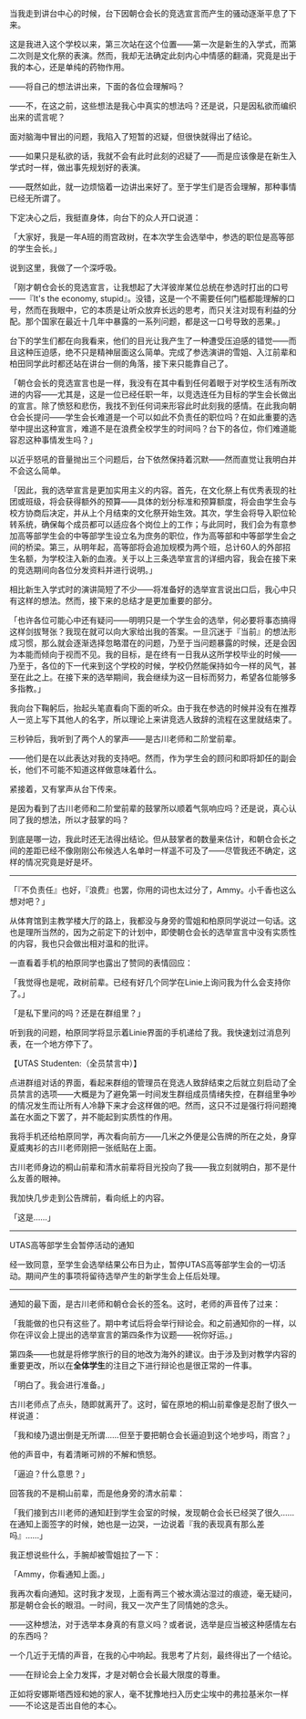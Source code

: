 当我走到讲台中心的时候，台下因朝仓会长的竞选宣言而产生的骚动逐渐平息了下来。

这是我进入这个学校以来，第三次站在这个位置——第一次是新生的入学式，而第二次则是文化祭的表演。然而，我却无法确定此刻内心中情感的翻涌，究竟是出于我的本心，还是单纯的药物作用。

——将自己的想法讲出来，下面的各位会理解吗？

——不，在这之前，这些想法是我心中真实的想法吗？还是说，只是因私欲而编织出来的谎言呢？

面对脑海中冒出的问题，我陷入了短暂的迟疑，但很快就得出了结论。

——如果只是私欲的话，我就不会有此时此刻的迟疑了——而是应该像是在新生入学式时一样，做出事先规划好的表演。

——既然如此，就一边烦恼着一边讲出来好了。至于学生们是否会理解，那种事情已经无所谓了。

下定决心之后，我挺直身体，向台下的众人开口说道：

「大家好，我是一年A班的雨宫政树，在本次学生会选举中，参选的职位是高等部的学生会长。」

说到这里，我做了一个深呼吸。

「刚才朝仓会长的竞选宣言，让我想起了大洋彼岸某位总统在参选时打出的口号——『It's the economy, stupid』。没错，这是一个不需要任何门槛都能理解的口号，然而在我眼中，它的本质是让听众放弃长远的思考，而只关注对现有利益的分配。那个国家在最近十几年中暴露的一系列问题，都是这一口号导致的恶果。」

台下的学生们都在向我看来，他们的目光让我产生了一种遭受压迫感的错觉——而且这种压迫感，绝不只是精神层面这么简单。完成了参选演讲的雪姐、入江前辈和柏田同学此时都还站在讲台一侧的角落，接下来只能靠自己了。

「朝仓会长的竞选宣言也是一样，我没有在其中看到任何着眼于对学校生活有所改进的内容——尤其是，这是一位已经任职一年，以竞选连任为目标的学生会长做出的宣言。除了愤怒和悲伤，我找不到任何词来形容此时此刻我的感情。在此我向朝仓会长提问——学生会长难道是一个可以如此不负责任的职位吗？在如此重要的选举中提出这种宣言，难道不是在浪费全校学生的时间吗？台下的各位，你们难道能容忍这种事情发生吗？」

以近乎怒吼的音量抛出三个问题后，台下依然保持着沉默——然而直觉让我明白并不会这么简单。

「因此，我的选举宣言是更加实用主义的内容。首先，在文化祭上有优秀表现的社团或班级，将会获得额外的预算——具体的划分标准和预算额度，将会由学生会与校方协商后决定，并从上个月结束的文化祭开始生效。其次，学生会将导入职位轮转系统，确保每个成员都可以适应各个岗位上的工作；与此同时，我们会为有意参加高等部学生会的中等部学生设立名为庶务的职位，作为高等部和中等部学生会之间的桥梁。第三，从明年起，高等部将会追加规模为两个班，总计60人的外部招生名额，为学校注入新的血液。关于以上三条选举宣言的详细内容，我会在接下来的竞选期间向各位分发资料并进行说明。」

相比新生入学式时的演讲简短了不少——将准备好的选举宣言说出口后，我心中只有这样的想法。然而，接下来的总结才是更加重要的部分。

「也许各位可能心中还有疑问——明明只是一个学生会的选举，何必要将事态搞得这样剑拔弩张？我现在就可以向大家给出我的答案。一旦沉迷于『当前』的想法形成习惯，那么就会逐渐选择忽略潜在的问题，乃至于当问题暴露的时候，还是会因为本能而倾向于视而不见。我的目标，是在终有一日我从这所学校毕业的时候——乃至于，各位的下一代来到这个学校的时候，学校仍然能保持如今一样的风气，甚至在此之上。在接下来的选举期间，我会继续为这一目标而努力，希望各位能够多多指教。」

我向台下鞠躬后，抬起头笔直看向下面的听众。由于我在参选的时候并没有在推荐人一览上写下其他人的名字，所以理论上来讲竞选人致辞的流程在这里就结束了。

三秒钟后，我听到了两个人的掌声——是古川老师和二阶堂前辈。

——他们是在以此表达对我的支持吧。然而，作为学生会的顾问和即将卸任的副会长，他们不可能不知道这样做意味着什么。

紧接着，又有掌声从台下传来。

是因为看到了古川老师和二阶堂前辈的鼓掌所以顺着气氛响应吗？还是说，真心认同了我的想法，所以才鼓掌的吗？

到底是哪一边，我此时还无法得出结论。但从鼓掌者的数量来估计，和朝仓会长之间的差距已经不像刚刚公布候选人名单时一样遥不可及了——尽管我还不确定，这样的情况究竟是好是坏。

***

「『不负责任』也好，『浪费』也罢，你用的词也太过分了，Ammy。小千香也这么想对吧？」

从体育馆到主教学楼大厅的路上，我都没与身旁的雪姐和柏原同学说过一句话。这也是理所当然的，因为之前定下的计划中，即使朝仓会长的选举宣言中没有实质性的内容，我也只会做出相对温和的批评。

一直看着手机的柏原同学也露出了赞同的表情回应：

「我觉得也是呢，政树前辈。已经有好几个同学在Linie上询问我为什么会支持你了。」

「是私下里问的吗？还是在群组里？」

听到我的问题，柏原同学将显示着Linie界面的手机递给了我。我快速划过消息列表，在一个地方停下了。

【UTAS Studenten:（全员禁言中）】

点进群组对话的界面，看起来群组的管理员在竞选人致辞结束之后就立刻启动了全员禁言的选项——大概是为了避免第一时间发生群组成员情绪失控，在群组里争吵的情况发生而让所有人冷静下来才会这样做的吧。然而，这只不过是强行将问题掩盖在水面之下罢了，并不能起到实质性的作用。

我将手机还给柏原同学，再次看向前方——几米之外便是公告牌的所在之处，身穿夏威夷衫的古川老师刚把一张纸贴在上面。

古川老师身边的桐山前辈和清水前辈将目光投向了我——我立刻就明白，那不是什么友善的眼神。

我加快几步走到公告牌前，看向纸上的内容。

「这是……」

***

UTAS高等部学生会暂停活动的通知

经一致同意，至学生会选举结果公布日为止，暂停UTAS高等部学生会的一切活动。期间产生的事项将留待选举产生的新学生会上任后处理。

***

通知的最下面，是古川老师和朝仓会长的签名。这时，老师的声音传了过来：

「我能做的也只有这些了。期中考试后将会举行辩论会。和之前通知你的一样，以你在评议会上提出的选举宣言的第四条作为议题——祝你好运。」

第四条——也就是将修学旅行的目的地改为海外的建议。由于涉及到对教学内容的重要更改，所以在**全体学生**的注目之下进行辩论也是很正常的一件事。

「明白了。我会进行准备。」

古川老师点了点头，随即就离开了。这时，留在原地的桐山前辈像是忍耐了很久一样说道：

「我和绫乃退出倒是无所谓……但至于要把朝仓会长逼迫到这个地步吗，雨宫？」

他的声音中，有着清晰可辨的不解和愤怒。

「逼迫？什么意思？」

回答我的不是桐山前辈，而是他身旁的清水前辈：

「我们接到古川老师的通知赶到学生会室的时候，发现朝仓会长已经哭了很久……在通知上面签字的时候，她也是一边哭，一边说着『我的表现真有那么差吗』……」

我正想说些什么，手腕却被雪姐拉了一下：

「Ammy，你看通知上面。」

我再次看向通知。这时我才发现，上面有两三个被水滴沾湿过的痕迹，毫无疑问，那是朝仓会长的眼泪。一时间，我又一次产生了同情她的念头。

——这种想法，对于选举本身真的有意义吗？或者说，选举是应当被这种感情左右的东西吗？

一个几近于无情的声音，在我的心中响起。我思考了片刻，最终得出了一个结论。

——在辩论会上全力发挥，才是对朝仓会长最大限度的尊重。

正如将安娜斯塔西娅和她的家人，毫不犹豫地扫入历史尘埃中的弗拉基米尔一样——不论这是否出自他的本心。
